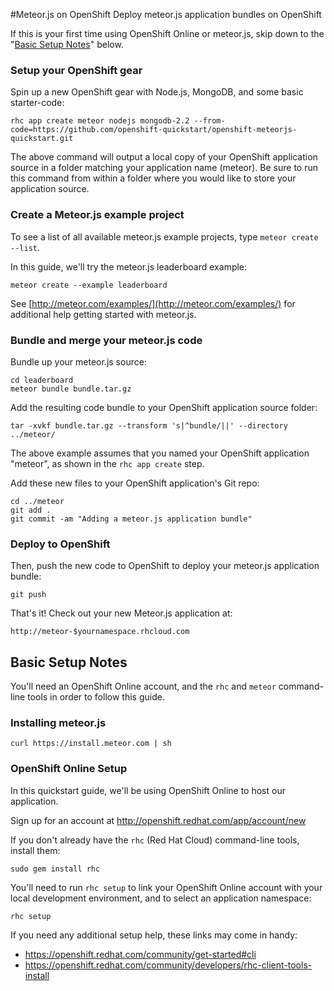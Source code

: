 #Meteor.js on OpenShift
Deploy meteor.js application bundles on OpenShift

If this is your first time using OpenShift Online or meteor.js, skip down to the "[Basic Setup Notes](https://github.com/openshift-quickstart/openshift-meteorjs-quickstart#basic-setup-notes)" below.

### Setup your OpenShift gear
Spin up a new OpenShift gear with Node.js, MongoDB, and some basic starter-code:

    rhc app create meteor nodejs mongodb-2.2 --from-code=https://github.com/openshift-quickstart/openshift-meteorjs-quickstart.git

The above command will output a local copy of your OpenShift application source in a folder matching your application name (meteor).  Be sure to run this command from within a folder where you would like to store your application source.

### Create a Meteor.js example project
To see a list of all available meteor.js example projects, type `meteor create --list`.

In this guide, we'll try the meteor.js leaderboard example:

    meteor create --example leaderboard

See [http://meteor.com/examples/](http://meteor.com/examples/) for additional help getting started with meteor.js.

### Bundle and merge your meteor.js code
Bundle up your meteor.js source:

    cd leaderboard 
    meteor bundle bundle.tar.gz

Add the resulting code bundle to your OpenShift application source folder:

    tar -xvkf bundle.tar.gz --transform 's|^bundle/||' --directory ../meteor/

The above example assumes that you named your OpenShift application "meteor", as shown in the `rhc app create` step.

Add these new files to your OpenShift application's Git repo:

    cd ../meteor
    git add .
    git commit -am "Adding a meteor.js application bundle"

### Deploy to OpenShift
Then, push the new code to OpenShift to deploy your meteor.js application bundle:

    git push

That's it! Check out your new Meteor.js application at:

    http://meteor-$yournamespace.rhcloud.com


## Basic Setup Notes
You'll need an OpenShift Online account, and the `rhc` and `meteor` command-line tools in order to follow this guide.

### Installing meteor.js

    curl https://install.meteor.com | sh

### OpenShift Online Setup
In this quickstart guide, we'll be using OpenShift Online to host our application.

Sign up for an account at http://openshift.redhat.com/app/account/new

If you don't already have the `rhc` (Red Hat Cloud) command-line tools, install them:

    sudo gem install rhc

You'll need to run `rhc setup` to link your OpenShift Online account with your local development environment, and to select an application namespace:

    rhc setup

If you need any additional setup help, these links may come in handy:

 * https://openshift.redhat.com/community/get-started#cli
 * https://openshift.redhat.com/community/developers/rhc-client-tools-install
